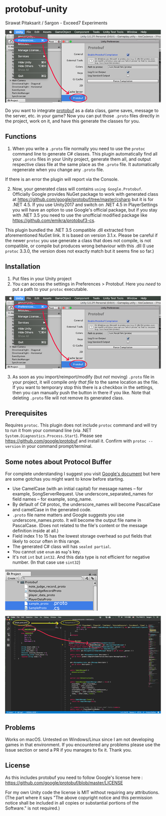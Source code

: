 # protobuf-unity
Sirawat Pitaksarit / 5argon - Exceed7 Experiments

![settings](https://github.com/5argon/protobuf-unity/raw/master/images/settings.png)

Do you want to integrate [protobuf](https://github.com/google/protobuf) as a data class, game saves, message to the server, etc. in your game? Now you can put those `.proto` files directly in the project, work on it, and have this generate the classes for you.

## Functions
1. When you write a `.proto` file normally you need to use the `protoc` command line to generate C# classes. This plugin automatically find all your `.proto` files in your Unity project, generate them all, and output respective class file at the same place as the `.proto` file. It automatically regenerate when you change any `.proto` file.

If there is an error the plugin will report via the Console. 

2. Now, your generated class will contains `using Google.Protobuf`. Officially Google provides NuGet package to work with generated class at https://github.com/google/protobuf/tree/master/csharp but it is for .NET 4.5. If you use Unity2017 and switch on .NET 4.5 in PlayerSettings you will have an option to use Google's official package, but if you stay with .NET 3.5 you need to use the unofficial modified package like https://github.com/emikra/protobuf3-cs.

This plugin bundled the .NET 3.5 compatible .dll extracted from aforementioned NuGet link. It is based on version 3.1.x. Please be careful if the newer `protoc` you use generate a class that does not compile, is not compatible, or compile but produces wrong behaviour with this .dll  (I use `protoc` 3.3.0, the version does not exactly match but it seems fine so far.)

## Installation 

1. Put files in your Unity project
2. You can access the settings in Preferences > Protobuf. Here you *need* to put a path to your `protoc` executable.

![settings](https://github.com/5argon/protobuf-unity/raw/master/images/settings.png)

3. As soon as you import/reimport/modify (but *not* moving) `.proto` file in your project, it will compile *only that file* to the same location as the file. If you want to temporary stop this there is a checkbox in the settings, then you can manually push the button in there if you like. Note that deleting `.proto` file will not remove its generated class.
 
## Prerequisites
Requires `protoc`. This plugin does not include `protoc` command and will try to run it from your command line (via .NET `System.Diagnostics.Process.Start`). Please see https://github.com/google/protobuf and install it. Confirm with `protoc --version` in your command prompt/terminal.

## Some notes about Protocol Buffer
For complete understanding I suggest you visit [Google's document](https://developers.google.com/protocol-buffers/docs/overview) but here are some gotchas you might want to know before starting.

- Use CamelCase (with an initial capital) for message names – for example, SongServerRequest. Use underscore_separated_names for field names – for example, song_name.
- By default of C# protoc, the underscore_names will become PascalCase and camelCase in the generated code.
- `.proto` file name matters and Google suggests you use underscore_names.proto. It will become the output file name in PascalCase. (Does not related to the file's content or the message definition inside at all.)
- Field index 1 to 15 has the lowest storage overhead so put fields that likely to occur often in this range.
- The generated C# class will has `sealed partial`.
- You cannot use `enum` as `map`'s key.
- It's not `int` but `int32`. And this data type is not efficient for negative number. (In that case use `sint32`)

![project](https://github.com/5argon/protobuf-unity/raw/master/images/project.png)

![code compare](https://github.com/5argon/protobuf-unity/raw/master/images/codecompare.png)

## Problems

Works on macOS. Untested on Windows/Linux since I am not developing games in that environment. If you encountered any problems please use the Issue section or send a PR if you manages to fix it. Thank you.

## License
As this includes protobuf you need to follow Google's license here : https://github.com/google/protobuf/blob/master/LICENSE

For my own Unity code the license is MIT without requiring any attributions. (The part where it says "The above copyright notice and this permission notice shall be included in all copies or substantial portions of the Software." is not required.)
